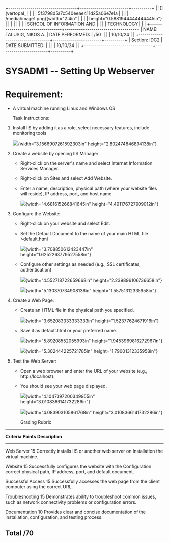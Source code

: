 +----------------------------------+------------------------+----------+
| ![](vertopal_                    |                        |          |
| 5f3798d5a7c540eeae411d25a06e7e1a |                        |          |
| /media/image1.png){width="2.4in" |                        |          |
| height="0.5881944444444445in"}   |                        |          |
|                                  |                        |          |
| SCHOOL OF INFORMATION AND        |                        |          |
| TECHNOLOGY                       |                        |          |
+----------------------------------+------------------------+----------+
| NAME: TALUSIG, NIKOS A.          | DATE PERFORMED:        | /50      |
|                                  | 10/10/24               |          |
+----------------------------------+------------------------+----------+
| Section: IDC2                    | DATE SUBMITTED:        |          |
|                                  | 10/10/24               |          |
+----------------------------------+------------------------+----------+

# SYSADM1 -- Setting Up Webserver

# Requirement: 

-   A virtual machine running Linux and Windows OS

    Task Instructions:

1.  Install IIS by adding it as a role, select necessary features,
    include monitoring tools

    ![](vertopal_5f3798d5a7c540eeae411d25a06e7e1a/media/image2.png){width="3.1566907261592303in"
    height="2.802474846894138in"}

2.  Create a website by opening IIS Manager

    -   Right-click on the server's name and select Internet Information
        Services Manager.

    -   Right-click on Sites and select Add Website.

    -   Enter a name, description, physical path (where your website
        files will reside), IP address, port, and host name.

        ![](vertopal_5f3798d5a7c540eeae411d25a06e7e1a/media/image3.png){width="4.681615266841645in"
        height="4.491176727909012in"}

3.  Configure the Website:

    -   Right-click on your website and select Edit.

    -   Set the Default Document to the name of your main HTML file
        \>default.html

        ![](vertopal_5f3798d5a7c540eeae411d25a06e7e1a/media/image4.png){width="3.708850612423447in"
        height="1.6252263779527558in"}

    -   Configure other settings as needed (e.g., SSL certificates,
        authentication)

        ![](vertopal_5f3798d5a7c540eeae411d25a06e7e1a/media/image5.png){width="4.552718722659668in"
        height="2.239896106736658in"}

        ![](vertopal_5f3798d5a7c540eeae411d25a06e7e1a/media/image6.png){width="5.130370734908136in"
        height="1.55751312335958in"}

4.  Create a Web Page:

    -   Create an HTML file in the physical path you specified.

        ![](vertopal_5f3798d5a7c540eeae411d25a06e7e1a/media/image7.png){width="3.652083333333333in"
        height="1.52377624671916in"}

    -   Save it as default.html or your preferred name.

        ![](vertopal_5f3798d5a7c540eeae411d25a06e7e1a/media/image8.png){width="5.89208552055993in"
        height="1.9453969816272967in"}

        ![](vertopal_5f3798d5a7c540eeae411d25a06e7e1a/media/image9.png){width="5.302444225721785in"
        height="1.79001312335958in"}

5.  Test the Web Server:

    -   Open a web browser and enter the URL of your website (e.g.,
        http://localhost).

    -   You should see your web page displayed.

        ![](vertopal_5f3798d5a7c540eeae411d25a06e7e1a/media/image10.png){width="4.1047397200349955in"
        height="3.0108366141732286in"}

        ![](vertopal_5f3798d5a7c540eeae411d25a06e7e1a/media/image11.png){width="4.083903105861768in"
        height="3.0108366141732286in"}

        Grading Rubric

  ------------------------------------------------------------------------------
  **Criteria**      **Points**   **Description**
  ----------------- ------------ -----------------------------------------------
  Web Server        15           Correctly installs IIS or another web server on
  Installation                   the virtual machine.

  Website           15           Successfully configures the website with the
  Configuration                  correct physical path, IP address, port, and
                                 default document.

  Successful Access 15           Successfully accesses the web page from the
                                 client computer using the correct URL.

  Troubleshooting   15           Demonstrates ability to troubleshoot common
                                 issues, such as network connectivity problems
                                 or configuration errors.

  Documentation     10           Provides clear and concise documentation of the
                                 installation, configuration, and testing
                                 process.

  Total             /70          
  ------------------------------------------------------------------------------
